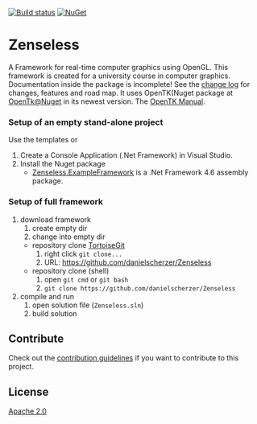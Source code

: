 [![Build status](https://ci.appveyor.com/api/projects/status/6yeqn2p92vd8rddx?svg=true)](https://ci.appveyor.com/project/danielscherzer/zenseless)
[![NuGet](https://img.shields.io/nuget/v/Zenseless.ContentPipeline.svg)](https://www.nuget.org/packages/Zenseless.ContentPipeline/)

# Zenseless
A Framework for real-time computer graphics using OpenGL. This framework is created for a university course in computer graphics. Documentation inside the package is incomplete! See the [change log](CHANGELOG.md) for changes, features and road map. It uses OpenTK(Nuget package at [OpenTk@Nuget](https://www.nuget.org/packages/OpenTK/3.0.0) in its newest version. The [OpenTK Manual](https://github.com/mono/opentk/blob/master/Documentation/Manual.pdf).


### Setup of an empty stand-alone project
Use the templates or
1. Create a Console Application (.Net Framework) in Visual Studio.
1. Install the Nuget package
	+ [Zenseless.ExampleFramework](https://www.nuget.org/packages/Zenseless.ExampleFramework/) is a .Net Framework 4.6 assembly package.

### Setup of full framework
1. download framework
	1. create empty dir
	1. change into empty dir
	+ repository clone [TortoiseGit](https://tortoisegit.org/)
		1. right click `git clone...`
		1. URL: https://github.com/danielscherzer/Zenseless
	+ repository clone (shell)
		1. open `git cmd` or `git bash`
		1. `git clone https://github.com/danielscherzer/Zenseless`
1. compile and run
	1. open solution file (`Zenseless.sln`)
	1. build solution


## Contribute
Check out the [contribution guidelines](CONTRIBUTING.md) if you want to contribute to this project.

## License
[Apache 2.0](LICENSE)